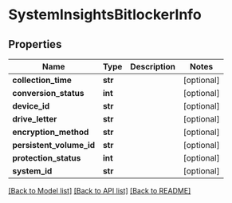 # SystemInsightsBitlockerInfo

## Properties
Name | Type | Description | Notes
------------ | ------------- | ------------- | -------------
**collection_time** | **str** |  | [optional] 
**conversion_status** | **int** |  | [optional] 
**device_id** | **str** |  | [optional] 
**drive_letter** | **str** |  | [optional] 
**encryption_method** | **str** |  | [optional] 
**persistent_volume_id** | **str** |  | [optional] 
**protection_status** | **int** |  | [optional] 
**system_id** | **str** |  | [optional] 

[[Back to Model list]](../README.md#documentation-for-models) [[Back to API list]](../README.md#documentation-for-api-endpoints) [[Back to README]](../README.md)


